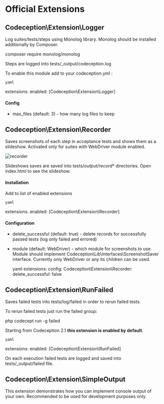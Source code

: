 # Official Extensions

## Codeception\Extension\Logger

Log suites/tests/steps using Monolog library.
Monolog should be installed additionally by Composer.

   
composer require monolog/monolog
   

Steps are logged into  tests/_output/codeception.log 

To enable this module add to your  codeception.yml :

    yaml
extensions:
    enabled: [Codeception\Extension\Logger]
   

#### Config

*  max_files  (default: 3) - how many log files to keep




## Codeception\Extension\Recorder

Saves screenshots of each step in acceptance tests and shows them as a slideshow.
Activated only for suites with WebDriver module enabled.

 ![recorder](http://codeception.com/images/recorder.gif)

Slideshows saves are saved into  tests/_output/record_*  directories.
Open  index.html  to see the slideshow.

#### Installation

Add to list of enabled extensions

    yaml
extensions:
    enabled: [Codeception\Extension\Recorder]
   

#### Configuration

*  delete_successful  (default: true) - delete records for successfully passed tests (log only failed and errored)
*  module  (default: WebDriver) - which module for screenshots to use.
Module should implement  Codeception\Lib\Interfaces\ScreenshotSaver  interface.
Currently only WebDriver or any its children can be used.

    yaml
extensions:
    config:
        Codeception\Extension\Recorder:
            delete_successful: false
   




## Codeception\Extension\RunFailed

Saves failed tests into tests/log/failed in order to rerun failed tests.

To rerun failed tests just run the  failed  group:

   
php codecept run -g failed
   

Starting from Codeception 2.1 **this extension is enabled by default**.

    yaml
extensions:
    enabled: [Codeception\Extension\RunFailed]
   

On each execution failed tests are logged and saved into  tests/_output/failed  file.



## Codeception\Extension\SimpleOutput

This extension demonstrates how you can implement console output of your own.
Recommended to be used for development purposes only.



